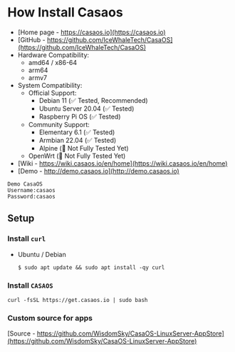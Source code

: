 # How Install Casaos

- [Home page - https://casaos.io](https://casaos.io)
- [GitHub - https://github.com/IceWhaleTech/CasaOS](https://github.com/IceWhaleTech/CasaOS)
- Hardware Compatibility:
  - amd64 / x86-64
  - arm64
  - armv7
- System Compatibility: 
  - Official Support:
    - Debian 11 (✅ Tested, Recommended)
    - Ubuntu Server 20.04 (✅ Tested)
    - Raspberry Pi OS (✅ Tested)
  - Community Support:
    - Elementary 6.1 (✅ Tested)
    - Armbian 22.04 (✅ Tested)
    - Alpine (🚧 Not Fully Tested Yet)
   - OpenWrt (🚧 Not Fully Tested Yet)
- [Wiki - https://wiki.casaos.io/en/home](https://wiki.casaos.io/en/home)
- [Demo - http://demo.casaos.io](http://demo.casaos.io)
```
Demo CasaOS
Username:casaos
Password:casaos
```


## Setup
### Install `curl`

  - Ubuntu / Debian
    ```
    $ sudo apt update && sudo apt install -qy curl
    ```

### Install `CASAOS`

    curl -fsSL https://get.casaos.io | sudo bash
  

### Custom source for apps
[Source - https://github.com/WisdomSky/CasaOS-LinuxServer-AppStore](https://github.com/WisdomSky/CasaOS-LinuxServer-AppStore)
